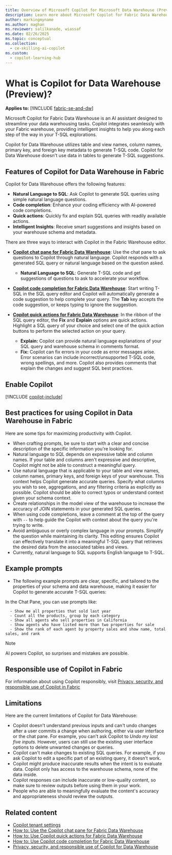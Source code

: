 ```yaml
---
title: Overview of Microsoft Copilot for Microsoft Data Warehouse (Preview)
description: Learn more about Microsoft Copilot for Fabric Data Warehouse, the integrated AI assistant for your Fabric warehouse.
author: markingmyname
ms.author: maghan
ms.reviewer: salilkanade, wiassaf
ms.date: 02/26/2025
ms.topic: conceptual
ms.collection:
  - ce-skilling-ai-copilot
ms.custom:
  - copilot-learning-hub
---
```


# What is Copilot for Data Warehouse (Preview)?

**Applies to:** [!INCLUDE [fabric-se-and-dw](includes/applies-to-version/fabric-se-and-dw.md)]

Microsoft Copilot for Fabric Data Warehouse is an AI assistant designed to streamline your data warehousing tasks. Copilot integrates seamlessly with your Fabric warehouse, providing intelligent insights to help you along each step of the way in your T-SQL explorations.

Copilot for Data Warehouse utilizes table and view names, column names, primary key, and foreign key metadata to generate T-SQL code. Copilot for Data Warehouse doesn't use data in tables to generate T-SQL suggestions.

## Features of Copilot for Data Warehouse in Fabric

Copilot for Data Warehouse offers the following features:

- **Natural Language to SQL**: Ask Copilot to generate SQL queries using simple natural language questions.
- **Code completion**: Enhance your coding efficiency with AI-powered code completions.
- **Quick actions**: Quickly fix and explain SQL queries with readily available actions.
- **Intelligent Insights**: Receive smart suggestions and insights based on your warehouse schema and metadata.

There are three ways to interact with Copilot in the Fabric Warehouse editor.

- **[Copilot chat pane for Fabric Data Warehouse](copilot-chat-pane.md)**: Use the chat pane to ask questions to Copilot through natural language. Copilot responds with a generated SQL query or natural language based on the question asked.
  - **Natural Language to SQL**: Generate T-SQL code and get suggestions of questions to ask to accelerate your workflow.
  
- **[Copilot code completion for Fabric Data Warehouse](copilot-code-completion.md)**: Start writing T-SQL in the SQL query editor and Copilot will automatically generate a code suggestion to help complete your query. The **Tab** key accepts the code suggestion, or keeps typing to ignore the suggestion.

- **[Copilot quick actions for Fabric Data Warehouse](copilot-quick-action.md)**: In the ribbon of the SQL query editor, the **Fix** and **Explain** options are quick actions. Highlight a SQL query of your choice and select one of the quick action buttons to perform the selected action on your query.
  - **Explain:** Copilot can provide natural language explanations of your SQL query and warehouse schema in comments format.
  - **Fix:** Copilot can fix errors in your code as error messages arise. Error scenarios can include incorrect/unsupported T-SQL code, wrong spellings, and more. Copilot also provides comments that explain the changes and suggest SQL best practices.

## Enable Copilot

[!INCLUDE [copilot-include](../includes/copilot-include.md)]

## Best practices for using Copilot in Data Warehouse in Fabric

Here are some tips for maximizing productivity with Copilot.

- When crafting prompts, be sure to start with a clear and concise description of the specific information you're looking for.
- Natural language to SQL depends on expressive table and column names. If your table and columns aren't expressive and descriptive, Copilot might not be able to construct a meaningful query.
- Use natural language that is applicable to your table and view names, column names, primary keys, and foreign keys of your warehouse. This context helps Copilot generate accurate queries. Specify what columns you wish to see, aggregations, and any filtering criteria as explicitly as possible. Copilot should be able to correct typos or understand context given your schema context.
- Create relationships in the model view of the warehouse to increase the accuracy of JOIN statements in your generated SQL queries.
- When using code completions, leave a comment at the top of the query with `--` to help guide the Copilot with context about the query you're trying to write.
- Avoid ambiguous or overly complex language in your prompts. Simplify the question while maintaining its clarity. This editing ensures Copilot can effectively translate it into a meaningful T-SQL query that retrieves the desired data from the associated tables and views.
- Currently, natural language to SQL supports English language to T-SQL.

## Example prompts

- The following example prompts are clear, specific, and tailored to the properties of your schema and data warehouse, making it easier for Copilot to generate accurate T-SQL queries:

In the Chat Pane, you can use prompts like:

```copilot-prompt
  - Show me all properties that sold last year
  - Count all the products, group by each category
  - Show all agents who sell properties in California
  - Show agents who have listed more than two properties for sale
  - Show the rank of each agent by property sales and show name, total sales, and rank
```

> [!NOTE]  
> AI powers Copilot, so surprises and mistakes are possible.

## Responsible use of Copilot in Fabric

For information about using Copilot responsibly, visit [Privacy, security, and responsible use of Copilot in Fabric](../fundamentals/copilot-privacy-security.md)

## Limitations

Here are the current limitations of Copilot for Data Warehouse:

- Copilot doesn't understand previous inputs and can't undo changes after a user commits a change when authoring, either via user interface or the chat pane. For example, you can't ask Copilot to *Undo my last five inputs.* However, users can still use the existing user interface options to delete unwanted changes or queries.
- Copilot can't make changes to existing SQL queries. For example, if you ask Copilot to edit a specific part of an existing query, it doesn't work.
- Copilot might produce inaccurate results when the intent is to evaluate data. Copilot only has access to the warehouse schema, none of the data inside.
- Copilot responses can include inaccurate or low-quality content, so make sure to review outputs before using them in your work.
- People who are able to meaningfully evaluate the content's accuracy and appropriateness should review the outputs.

## Related content

- [Copilot tenant settings](../admin/service-admin-portal-copilot.md)
- [How to: Use the Copilot chat pane for Fabric Data Warehouse](copilot-chat-pane.md)
- [How to: Use Copilot quick actions for Fabric Data Warehouse](copilot-quick-action.md)
- [How to: Use Copilot code completion for Fabric Data Warehouse](copilot-code-completion.md)
- [Privacy, security, and responsible use of Copilot for Data Warehouse](../fundamentals/copilot-data-warehouse-privacy-security.md)
